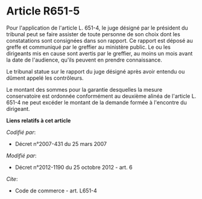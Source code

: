 # Article R651-5

Pour l'application de l'article L. 651-4, le juge désigné par le président du tribunal peut se faire assister de toute
personne de son choix dont les constatations sont consignées dans son rapport. Ce rapport est déposé au greffe et communiqué
par le greffier au ministère public. Le ou les dirigeants mis en cause sont avertis par le greffier, au moins un mois avant
la date de l'audience, qu'ils peuvent en prendre connaissance. 

Le tribunal statue sur le rapport du juge désigné après avoir entendu ou dûment appelé les contrôleurs. 

Le montant des sommes pour la garantie desquelles la mesure conservatoire est ordonnée conformément au deuxième alinéa de
l'article L. 651-4 ne peut excéder le montant de la demande formée à l'encontre du dirigeant.

**Liens relatifs à cet article**

_Codifié par_:

  - Décret n°2007-431 du 25 mars 2007

_Modifié par_:

  - Décret n°2012-1190 du 25 octobre 2012 - art. 6

_Cite_:

  - Code de commerce - art. L651-4
